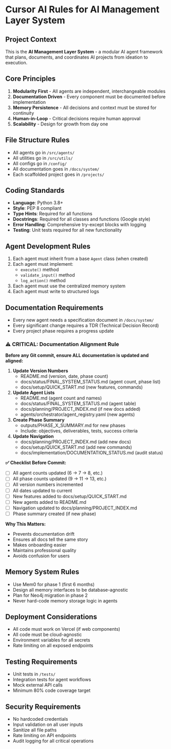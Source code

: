 # Cursor AI Rules for AI Management Layer System

## Project Context

This is the **AI Management Layer System** - a modular AI agent framework that plans, documents, and coordinates AI projects from ideation to execution.

## Core Principles

1. **Modularity First** - All agents are independent, interchangeable modules
2. **Documentation Driven** - Every component must be documented before implementation
3. **Memory Persistence** - All decisions and context must be stored for continuity
4. **Human-in-Loop** - Critical decisions require human approval
5. **Scalability** - Design for growth from day one

## File Structure Rules

- All agents go in `/src/agents/`
- All utilities go in `/src/utils/`
- All configs go in `/config/`
- All documentation goes in `/docs/system/`
- Each scaffolded project goes in `/projects/`

## Coding Standards

- **Language**: Python 3.8+
- **Style**: PEP 8 compliant
- **Type Hints**: Required for all functions
- **Docstrings**: Required for all classes and functions (Google style)
- **Error Handling**: Comprehensive try-except blocks with logging
- **Testing**: Unit tests required for all new functionality

## Agent Development Rules

1. Each agent must inherit from a base `Agent` class (when created)
2. Each agent must implement:
   - `execute()` method
   - `validate_input()` method
   - `log_action()` method
3. Each agent must use the centralized memory system
4. Each agent must write to structured logs

## Documentation Requirements

- Every new agent needs a specification document in `/docs/system/`
- Every significant change requires a TDR (Technical Decision Record)
- Every project phase requires a progress update

### **⚠️ CRITICAL: Documentation Alignment Rule**

**Before any Git commit, ensure ALL documentation is updated and aligned:**

1. **Update Version Numbers**
   - README.md (version, date, phase count)
   - docs/status/FINAL_SYSTEM_STATUS.md (agent count, phase list)
   - docs/setup/QUICK_START.md (new features, commands)
2. **Update Agent Lists**
   - README.md (agent count and names)
   - docs/status/FINAL_SYSTEM_STATUS.md (agent table)
   - docs/planning/PROJECT_INDEX.md (if new docs added)
   - agents/orchestrator/agent_registry.yaml (new agents)
3. **Create Phase Summary**
   - outputs/PHASE_X_SUMMARY.md for new phases
   - Include: objectives, deliverables, tests, success criteria
4. **Update Navigation**
   - docs/planning/PROJECT_INDEX.md (add new docs)
   - docs/setup/QUICK_START.md (add new commands)
   - docs/implementation/DOCUMENTATION_STATUS.md (audit status)

**✅ Checklist Before Commit:**

- [ ] All agent counts updated (6 → 7 → 8, etc.)
- [ ] All phase counts updated (9 → 11 → 13, etc.)
- [ ] All version numbers incremented
- [ ] All dates updated to current
- [ ] New features added to docs/setup/QUICK_START.md
- [ ] New agents added to README.md
- [ ] Navigation updated to docs/planning/PROJECT_INDEX.md
- [ ] Phase summary created (if new phase)

**Why This Matters:**

- Prevents documentation drift
- Ensures all docs tell the same story
- Makes onboarding easier
- Maintains professional quality
- Avoids confusion for users

## Memory System Rules

- Use Mem0 for phase 1 (first 6 months)
- Design all memory interfaces to be database-agnostic
- Plan for Neo4j migration in phase 2
- Never hard-code memory storage logic in agents

## Deployment Considerations

- All code must work on Vercel (if web components)
- All code must be cloud-agnostic
- Environment variables for all secrets
- Rate limiting on all exposed endpoints

## Testing Requirements

- Unit tests in `/tests/`
- Integration tests for agent workflows
- Mock external API calls
- Minimum 80% code coverage target

## Security Requirements

- No hardcoded credentials
- Input validation on all user inputs
- Sanitize all file paths
- Rate limiting on API endpoints
- Audit logging for all critical operations
